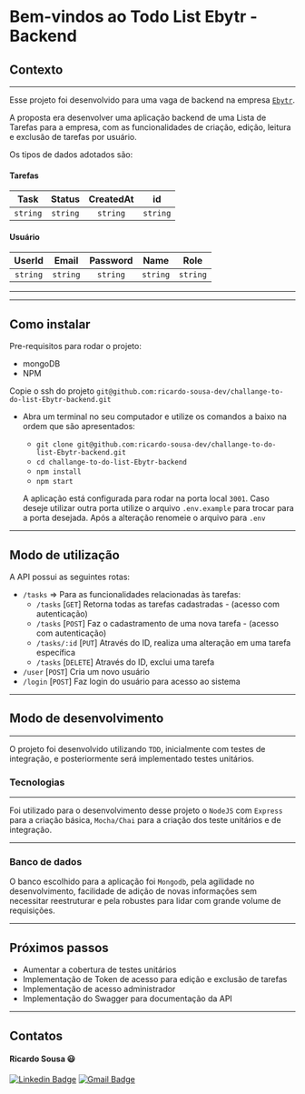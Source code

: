 # Bem-vindos ao Todo List Ebytr - Backend

## Contexto

---

Esse projeto foi desenvolvido para uma vaga de backend na empresa [`Ebytr`](www.betrybe.com).

A proposta era desenvolver uma aplicação backend de uma Lista de Tarefas para a empresa, com as funcionalidades de criação, edição, leitura e exclusão de tarefas por usuário.

Os tipos de dados adotados são:

#### Tarefas

|   Task   |  Status  |  CreatedAt |    id    | 
| :------: | :------: |  :------:  | :------: | 
| `string` | `string` |  `string`  | `string` | 

#### Usuário

|  UserId  |  Email   |  Password  |   Name   |   Role   | 
| :------: | :------: |  :------:  | :------: | :------: | 
| `string` | `string` |  `string`  | `string` | `string` |

---

---

## Como instalar

Pre-requisitos para rodar o projeto: 
- mongoDB
- NPM

Copie o ssh do projeto `git@github.com:ricardo-sousa-dev/challange-to-do-list-Ebytr-backend.git`

* Abra um terminal no seu computador e utilize os comandos a baixo na ordem que são apresentados:

  * `git clone git@github.com:ricardo-sousa-dev/challange-to-do-list-Ebytr-backend.git`
  * `cd challange-to-do-list-Ebytr-backend`
  * `npm install`
  * `npm start`

  A aplicação está configurada para rodar na porta local `3001`. Caso deseje utilizar outra porta utilize o arquivo `.env.example` para trocar para a porta desejada. Após a alteração renomeie o arquivo para `.env`

---

## Modo de utilização

A API possui as seguintes rotas: 
* `/tasks` => Para as funcionalidades relacionadas às tarefas:
  * `/tasks` [`GET`]  Retorna todas as tarefas cadastradas - (acesso com autenticação)
  * `/tasks` [`POST`] Faz o cadastramento de uma nova tarefa - (acesso com autenticação)
  * `/tasks/:id` [`PUT`]  Através do ID, realiza uma alteração em uma tarefa específica
  * `/tasks` [`DELETE`]  Através do ID, exclui uma tarefa
* `/user` [`POST`] Cria um novo usuário
* `/login` [`POST`] Faz login do usuário para acesso ao sistema

---

## Modo de desenvolvimento

---

O projeto foi desenvolvido utilizando `TDD`, inicialmente com testes de integração, e posteriormente será implementado testes unitários.

### Tecnologias

---

Foi utilizado para o desenvolvimento desse projeto o `NodeJS` com `Express` para a criação básica, `Mocha/Chai` para a criação dos teste unitários e de integração.

---

### Banco de dados

O banco escolhido para a aplicação foi `Mongodb`, pela agilidade no desenvolvimento, facilidade de adição de novas informações sem necessitar reestruturar e pela robustes para lidar com grande volume de requisições.

---

## Próximos passos

* Aumentar a cobertura de testes unitários
* Implementação de Token de acesso para edição e exclusão de tarefas
* Implementação de acesso administrador
* Implementação do Swagger para documentação da API

---

## Contatos

#### Ricardo Sousa :smiley:

[![Linkedin Badge](https://img.shields.io/badge/-LinkedIn-0077B5?style=flat-square&logo=Linkedin&logoColor=white&link=https://www.linkedin.com/in/rwmsousa/)](https://www.linkedin.com/in/rwmsousa/) [![Gmail Badge](https://img.shields.io/badge/-Gmail-D14836?style=flat-square&logo=Gmail&logoColor=white&link=mailto:rwmsousa@gmail.com)](mailto:rwmsousa@gmail.com)




